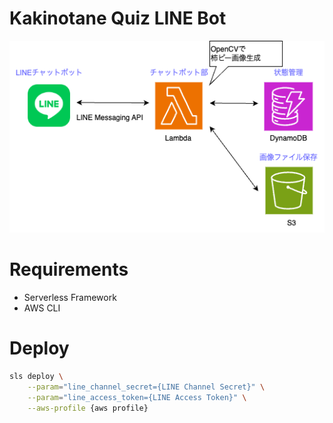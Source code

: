 # Kakinotane Quiz LINE Bot

![arch](docs/kakitaipi_arch.png)

# Requirements
- Serverless Framework
- AWS CLI

# Deploy

```sh
sls deploy \
    --param="line_channel_secret={LINE Channel Secret}" \
    --param="line_access_token={LINE Access Token}" \
    --aws-profile {aws profile}
```
